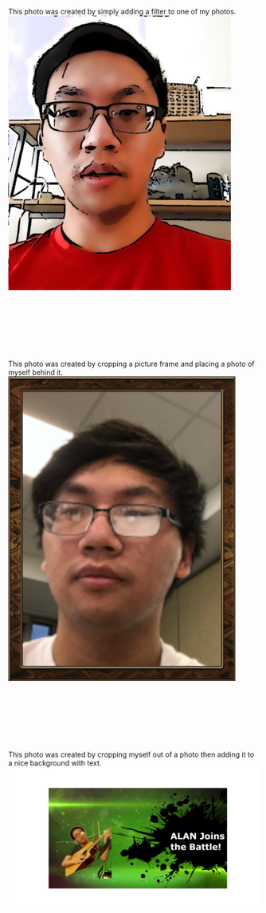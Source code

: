 This photo was created by simply adding a filter to one of my photos.<br/>
![Image with filter](Pictures/filter.png)<br/>
<br/><br/>
<br/><br/>
<br/><br/>
<br/><br/>
This photo was created by cropping a picture frame and placing a photo of myself behind it.<br/>
![Image with picture frame](Pictures/meframe.png)<br/>
<br/><br/>
<br/><br/>
<br/><br/>
<br/><br/>
This photo was created by cropping myself out of a photo then adding it to a nice background with text.<br/>
![Image with cool intro](Pictures/smashintro.png)<br/>
